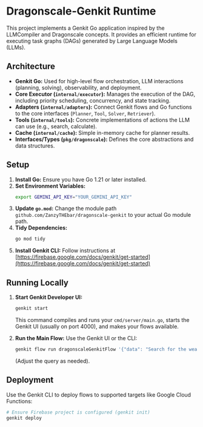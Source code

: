 # Dragonscale-Genkit Runtime

This project implements a Genkit Go application inspired by the LLMCompiler and Dragonscale concepts.
It provides an efficient runtime for executing task graphs (DAGs) generated by Large Language Models (LLMs).

## Architecture

- **Genkit Go:** Used for high-level flow orchestration, LLM interactions (planning, solving), observability, and deployment.
- **Core Executor (`internal/executor`):** Manages the execution of the DAG, including priority scheduling, concurrency, and state tracking.
- **Adapters (`internal/adapters`):** Connect Genkit flows and Go functions to the core interfaces (`Planner`, `Tool`, `Solver`, `Retriever`).
- **Tools (`internal/tools`):** Concrete implementations of actions the LLM can use (e.g., search, calculate).
- **Cache (`internal/cache`):** Simple in-memory cache for planner results.
- **Interfaces/Types (`pkg/dragonscale`):** Defines the core abstractions and data structures.

## Setup

1.  **Install Go:** Ensure you have Go 1.21 or later installed.
2.  **Set Environment Variables:**
    ```bash
    export GEMINI_API_KEY="YOUR_GEMINI_API_KEY"
    ```
3.  **Update `go.mod`:** Change the module path `github.com/ZanzyTHEbar/dragonscale-genkit` to your actual Go module path.
4.  **Tidy Dependencies:**
    ```bash
    go mod tidy
    ```
5.  **Install Genkit CLI:** Follow instructions at [https://firebase.google.com/docs/genkit/get-started](https://firebase.google.com/docs/genkit/get-started)

## Running Locally

1.  **Start Genkit Developer UI:**
    ```bash
    genkit start
    ```
    This command compiles and runs your `cmd/server/main.go`, starts the Genkit UI (usually on port 4000), and makes your flows available.

2.  **Run the Main Flow:** Use the Genkit UI or the CLI:
    ```bash
    genkit flow run dragonscaleGenkitFlow '{"data": "Search for the weather in Paris and then calculate 100/5."}'
    ```
    (Adjust the query as needed).

## Deployment

Use the Genkit CLI to deploy flows to supported targets like Google Cloud Functions:

```bash
# Ensure Firebase project is configured (genkit init)
genkit deploy
```
